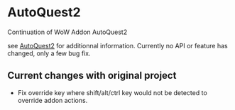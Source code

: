 AutoQuest2
==========

Continuation of WoW Addon AutoQuest2

see [AutoQuest2](http://wow.curseforge.com/addons/autoquest/) for additionnal information.
Currently no API or feature has changed, only a few bug fix.

## Current changes with original project
- Fix override key where shift/alt/ctrl key would not be detected to override addon actions.
